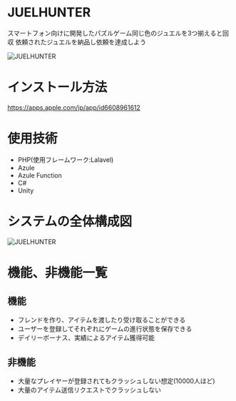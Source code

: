 # JUELHUNTER
スマートフォン向けに開発したパズルゲーム同じ色のジュエルを3つ揃えると回収
依頼されたジュエルを納品し依頼を達成しよう

![JUELHUNTER]()
  
# インストール方法
https://apps.apple.com/jp/app/id6608961612

# 使用技術
* PHP(使用フレームワーク:Lalavel)
* Azule
* Azule Function
* C#
* Unity

# システムの全体構成図
![JUELHUNTER]()
# 機能、非機能一覧

## 機能
* フレンドを作り、アイテムを渡したり受け取ることができる
* ユーザーを登録してそれぞれにゲームの進行状態を保存できる
* デイリーボーナス、実績によるアイテム獲得可能
## 非機能
* 大量なプレイヤーが登録されてもクラッシュしない想定(10000人ほど)
* 大量のアイテム送信リクエストでクラッシュしない
